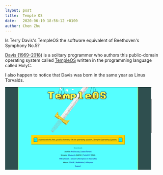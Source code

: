 ```yaml
---
layout: post
title:  Temple OS
date:   2020-06-10 18:56:12 +0100
author: Chen Zhu
---
```


Is Terry Davis's TempleOS the software equivalent of Beethoven's Symphony No.5?

[Davis (1969–2018)](https://en.wikipedia.org/wiki/Terry_A._Davis) is a solitary programmer who authors this public-domain operating system called [TempleOS](https://templeos.org/) written in the programming language called HolyC. 

I also happen to notice that Davis was born in the same year as Linus Torvalds. 

<img src= "https://raw.githubusercontent.com/icaruszhu/learning/master/image/blog-image/TempleOS-download-screenshot.png" alt="templeOS" width="95%"/>

